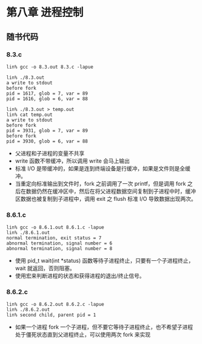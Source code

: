 # 第八章 进程控制

## 随书代码

### 8.3.c
```
lin% gcc -o 8.3.out 8.3.c -lapue

lin% ./8.3.out 
a write to stdout
before fork
pid = 1617, glob = 7, var = 89
pid = 1616, glob = 6, var = 88

lin% ./8.3.out > temp.out
lin% cat temp.out 
a write to stdout
before fork
pid = 3931, glob = 7, var = 89
before fork
pid = 3930, glob = 6, var = 88
```
* 父进程和子进程的变量不共享
* write 函数不带缓冲，所以调用 write 会马上输出
* 标准 I/O 是带缓冲的，如果是连到终端设备是行缓冲，如果是文件则是全缓冲。
* 当重定向标准输出到文件时，fork 之前调用了一次 printf，但是调用 fork 之后在数据仍然在缓冲区中，然后在将父进程数据空间复制到子进程中时，缓冲区数据也被复制到子进程中，调用 exit 之 flush 标准 I/O 导致数据出现两次。

### 8.6.1.c
```
lin% gcc -o 8.6.1.out 8.6.1.c -lapue
lin% ./8.6.1.out                    
normal termination, exit status = 7
abnormal termination, signal number = 6
abnormal termination, signal number = 8
```
* 使用 pid_t wait(int *status) 函数等待子进程终止，只要有一个子进程终止，wait 就返回，否则阻塞。
* 使用宏来判断进程的状态和获得进程的退出/终止信号。

### 8.6.2.c
```
lin% gcc -o 8.6.2.out 8.6.2.c -lapue
lin% ./8.6.2.out                    
lin% second child, parent pid = 1
```
* 如果一个进程 fork 一个子进程，但不要它等待子进程终止，也不希望子进程处于僵死状态直到父进程终止，可以使用两次 fork 来实现